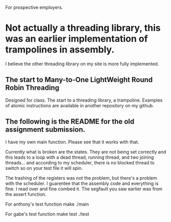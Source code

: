 For prospective employers.
# Not actually a threading library, this was an earlier implementation of trampolines in assembly.
I believe the other threading library on my site is more fully implemented.

## The start to Many-to-One LightWeight Round Robin Threading
Designed for class.  The start to a threading library, a trampoline.  Examples of atomic instructions are available in another repository on my github.

## The following is the README for the old assignment submission.

I have my own main function.  Please see that it works with that.

Currently what is broken are the states.  They are not being set correctly and this leads to a loop with a dead thread, running thread, and two joining threads... and according to my scheduler, there is no blocked thread to switch so on your test file it will spin.

The trashing of the registers was not the problem, but there's a problem with the scheduler.  I guarentee that the assembly code and everything is fine.  I read over and fine combed it.  The segfault you saw earlier was from the assert function.

For anthony's test function
make
./main

For gabe's test function
make test
./test
